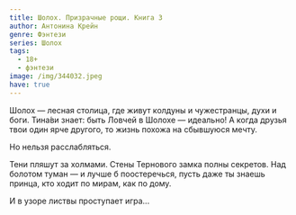 ```yaml
---
title: Шолох. Призрачные рощи. Книга 3
author: Антонина Крейн
genre: Фэнтези
series: Шолох
tags:
  - 18+
  - фэнтези
image: /img/344032.jpeg
have: true
---
```

Шолох — лесная столица, где живут колдуны и чужестранцы, духи и боги. Тина́ви знает: быть Ловчей в Шолохе — идеально! А когда друзья твои один ярче другого, то жизнь похожа на сбывшуюся мечту.

Но нельзя расслабляться.

Тени пляшут за холмами. Стены Тернового замка полны секретов. Над болотом туман — и лучше б поостеречься, пусть даже ты знаешь принца, кто ходит по мирам, как по дому.

И в узоре листвы проступает игра...